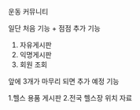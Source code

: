 운동 커뮤니티


일단 처음 기능 + 점점 추가 기능

1. 자유게시판
2. 익명게시판
3. 회원 조회

앞에 3개가 마무리 되면 추가 예정 기능

1.헬스 용품 게시판
2.전국 헬스장 위치 자료
